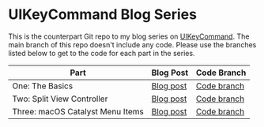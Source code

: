 # UIKeyCommand Blog Series

This is the counterpart Git repo to my blog series on [UIKeyCommand](https://developer.apple.com/documentation/uikit/uikeycommand). The main branch of this repo doesn't include any code. Please use the branches listed below to get to the code for each part in the series. 

| Part | Blog Post | Code Branch |
| ---- | --------- | ----------- |
| One: The Basics | [Blog post](https://ryan.grier.co/2021/04/22/uikeycommand-part-1/) | [Code branch](https://github.com/rwgrier/UIKeyCommand-series/tree/part-1-basics) |
| Two: Split View Controller | [Blog post](https://ryan.grier.co/2021/04/26/uikeycommand-part-2/) | [Code branch](https://github.com/rwgrier/UIKeyCommand-series/tree/part-2-splitview) |
| Three: macOS Catalyst Menu Items | [Blog post](https://ryan.grier.co/2021/04/28/uikeycommand-part-3/) | [Code branch](https://github.com/rwgrier/UIKeyCommand-series/tree/part-3-catalyst) |
